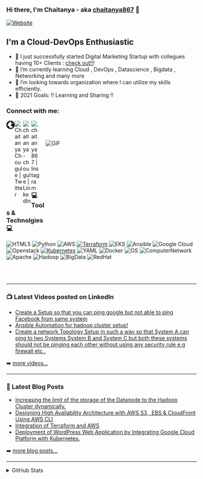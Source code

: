 ### Hi there, I'm Chaitanya - aka [chaitanya867](www.itsofficialnetwork.com) 👋

[![Website](https://img.shields.io/website?label=itsofficialnetwork.com&style=for-the-badge&url=https%3A%2F%2Fitsofficialnetwork.com)](https://itsofficialnetwork.com)

## I'm a Cloud-DevOps Enthusiastic

- 🔭 I just successfully started Digital Marketing Startup with collegues having 10+ Clients : [check out!!](www.itsofficialnetwork.com)!
- 🌱 I’m currently learning Cloud , DevOps , Datascience , Bigdata , Networking and many more 
- 👯 I’m looking towards organization where I can utilize my skills efficiently.
- 🥅 2021 Goals:  !! Learning and Sharing !!


### Connect with me:

[<img align="left" alt="itsofficialnetwork.com" width="22px" src="https://raw.githubusercontent.com/iconic/open-iconic/master/svg/globe.svg" />][website]
[<img align="left" alt="Chaitanya Chougule | Twitter" width="22px" src="https://cdn.jsdelivr.net/npm/simple-icons@v3/icons/twitter.svg" />][twitter]
[<img align="left" alt="chaitanya-chougule | LinkedIn" width="22px" src="https://cdn.jsdelivr.net/npm/simple-icons@v3/icons/linkedin.svg" />][linkedin]
[<img align="left" alt="chaitanya867 | Instagram" width="22px" src="https://cdn.jsdelivr.net/npm/simple-icons@v3/icons/instagram.svg" />][instagram]

<br />


<!--My Hobbies-->
<div>
<br>
<br>

 <img align="right" alt="GIF" src="https://i.pinimg.com/originals/03/e5/f6/03e5f6100d2034508b9a1e07baf46927.gif" width = "400" height="250"/>
<br>

<h3 align="left"> 💻 Tools & Technolgies 💻 </h3>

  
  ![HTML5](https://img.shields.io/badge/-HTML5-E34F26?style=flat-square&logo=html5&logoColor=white)
  ![Python](https://img.shields.io/badge/-Python-black?style=flat-square&logo=Python)
  ![AWS](https://img.shields.io/badge/Cloud-AWS-yellow?style=flat-square&logo=amazon-aws&logoColor=white)
  [![Terraform](https://img.shields.io/badge/Automation-Terraform-623ce4?style=flat-square&logo=terraform&logoColor=white)](https://www.terraform.io/)
  ![EKS](https://img.shields.io/badge/EKS-AWS-purple?style=flat-square&logo=amazon-aws&logoColor=white)
  ![Ansible](https://img.shields.io/badge/Automation-Ansible-yellow??style=flat-square&logo=ansible&logoColor=white)
![Google Cloud](https://img.shields.io/badge/Google%20Cloud-black?style=flat-square&logo=google-cloud)
![Openstack](https://img.shields.io/badge/-Openstack-yellow?style=flat-square&logo=openstack&logoColor=red)
 [![Kubernetes](https://img.shields.io/badge/-Kubernetes-326CE5?style=flat-square&logo=Kubernetes&logoColor=ffffff)](https://kubernetes.io/)
![YAML](https://img.shields.io/badge/Scripting%20Language%20-YAML-purple?style=flat-square)
![Docker](https://img.shields.io/badge/-Docker-black?style=flat-square&logo=docker)
![OS](https://img.shields.io/badge/OS-Linux-informational?style=flat-square&logo=linux&logoColor=white)
![ComputerNetwork](https://img.shields.io/badge/-Computer%20Networking-orange?style=flat-square&logo=network)
 ![Apache](https://img.shields.io/badge/-Apache-D22128?style=flat-square&logo=Apache&logoColor=white)
 ![Hadoop](https://img.shields.io/badge/-Hadoop-blue?style=flat-square&logo=apache-hadoop&logoColor=violet)
 ![BigData](https://img.shields.io/badge/-BigData-purple?style=flat-square)
 ![RedHat](https://img.shields.io/badge/OS-RedHat--8-red?style=flat-square&logo=RedHat8&logoColor=black)

</br>
</br>

</div>

---


### 📺 Latest Videos posted on LinkedIn


<!-- YOUTUBE:START -->
- [ Create a Setup so that you can ping google but not able to ping Facebook from same system ](https://www.linkedin.com/posts/chaitanya-chougule_vimaldaga-righteducation-educationredefine-activity-6744331690648453120-urKN)
- [Ansible Automation for hadoop cluster setup!](https://www.linkedin.com/posts/chaitanya-chougule_rightmentor-righteducation-educationredefine-activity-6744334805804171264-FL0-)
- [Create a network Topology Setup in such a way so that System A can ping to two Systems System B and System C but both these systems should not be pinging each other without using any security rule e.g firewall etc .](https://www.linkedin.com/posts/chaitanya-chougule_righteducation-rightarth-arthbylw-activity-6744333396941660161-8bMO)

<!-- YOUTUBE:END -->

➡️ [more videos...](https://www.linkedin.com/in/chaitanya-chougule)

---

### 📕 Latest Blog Posts

<!-- BLOG-POST-LIST:START -->
- [Increasing the limit of the storage of the Datanode to the Hadoop Cluster dynamically.](https://www.linkedin.com/pulse/increasing-limit-storage-datanode-hadoop-cluster-chaitanya-chougulehttps://www.linkedin.com/pulse/increasing-limit-storage-datanode-hadoop-cluster-chaitanya-chougule)
- [Designing High Availability Architecture with AWS S3 , EBS & CloudFront Using AWS CLI ](https://www.linkedin.com/pulse/designing-high-availability-architecture-aws-s3-ebs-using-chougule)
- [Integration of Terraform and AWS](https://www.linkedin.com/posts/chaitanya-chougule_rightmentor-righteducation-educationredefine-activity-6744334805804171264-FL0-)
- [Deployment of WordPress Web Application by Integrating Google Cloud Platform with Kubernetes.](https://www.linkedin.com/pulse/deployment-wordpress-web-application-integrating-google-chougule-1c)
<!-- BLOG-POST-LIST:END -->

➡️ [more blog posts...](https://www.linkedin.com/in/chaitanya-chougule)

---


<details>
  <summary>GitHub Stats</summary>

  <img align="left" alt="chaitanya867's GitHub Stats" src="https://github-readme-stats.anuraghazra1.vercel.app/api?username=chaitanya867&show_icons=true&hide_border=true&theme=radical" />
  
  <img height="120" alt="Thanks for visiting " width="100%" src="https://raw.githubusercontent.com/BrunnerLivio/brunnerlivio/master/images/marquee.svg" />
  

</details>



[website]: https://itsofficialnetwork.com
[course]: http://itsofficialnetwork.com
[twitter]: https://twitter.com/ChaitanyaChoug3?s=08
[instagram]: https://instagram.com/chaitanya867
[linkedin]: https://linkedin.com/in/chaitanya-chougule
